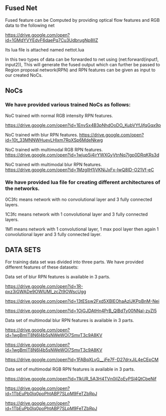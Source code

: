 ## Fused Net

Fused feature can be Computed by providing optical flow features and RGB data to the following net

https://drive.google.com/open?id=1GMdYVYEdvF6daePq7Cu3UdbrugNp8lIZ

Its lua file is attached named nettot.lua

In this two types of data can be forwarded to net using (net:forward(input1, input2)), This will generate the fused output which can further be passed to Region proposal network(RPN) and RPN features can be given as input to our created NoCs. 

## NoCs

### We have provided various trained NoCs as follows:

NoC trained with normal RGB intensity RPN features.

https://drive.google.com/open?id=1EnvSx4B3pNhdOoDO_KubVYfJjfqGqx9p 

NoC trained with blur RPN features. https://drive.google.com/open?id=10t_33MNNWHuevLHlxm7RoXSp6MdeNkwg

NoC trained with multimodal RGB RPN features. https://drive.google.com/open?id=1wjup5i4irYWXGyVtnNq7Igp0DRqKRs3d

NoC trained with multimodal blur RPN features. https://drive.google.com/open?id=1MzgllH1jVKNiJxFx-IwQ8ID-O21Vf-eC

### We have provided lua file for creating different architectures of the networks.

0C3fc means network with no convolutional layer and 3 fully connected layers.

1C3fc means network with 1 convolutional layer and 3 fully connected layers.

1M1 means network with 1 convolutional layer, 1 max pool layer then again 1 convolutional layer and 3 fully connected layer.

## DATA SETS

For training data set was divided into three parts. We have provided different features of these datasets:

Data set of blur RPN features is available in 3 parts.

https://drive.google.com/open?id=1R-pxz3iGWADe9OWlUMl_zcZt9OWscUgg 

https://drive.google.com/open?id=13tESsw2Fxd5XBlEOhaAzlJKPpBnM-Nei 

https://drive.google.com/open?id=1OjGJDAtHn4PrB_QlBdTy00NNal-zyZl5

Data set of multimodal blur RPN features is available in 3 parts. 

https://drive.google.com/open?id=1wgBmIT8N6I4b5sNWeWOI7SmvT3c9A8KV 

https://drive.google.com/open?id=1wgBmIT8N6I4b5sNWeWOI7SmvT3c9A8KV 

https://drive.google.com/open?id=1FABqXLvG__jFe7F-D27drxJiL4eCEpCM

Data set of multimodal RGB RPN features is available in 3 parts. 

https://drive.google.com/open?id=11kUR_5A3H4TVn0iIZoEyPSl4QtCbeNjf 

https://drive.google.com/open?id=1TbEuPb0Iq0poPhtABP7SLpM9FeTZbRpJ 

https://drive.google.com/open?id=1TbEuPb0Iq0poPhtABP7SLpM9FeTZbRpJ
